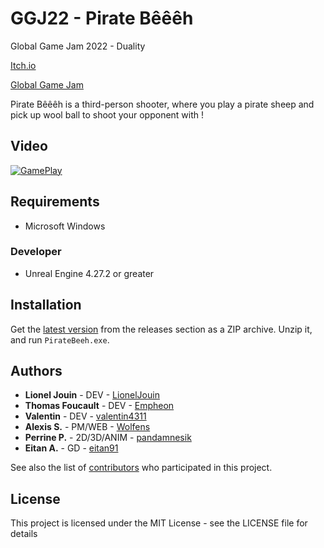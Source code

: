 # GGJ22 - Pirate Bêêêh

Global Game Jam 2022 - Duality

[Itch.io](https://pandamnesik.itch.io/pirate-beeeh)

[Global Game Jam](https://globalgamejam.org/2022/games/pirate-b%C3%AA%C3%AA%C3%AAh-4)

Pirate Bêêêh is a third-person shooter, where you play a pirate sheep and pick up wool ball to shoot your opponent with ! 

## Video

[![GamePlay](https://img.youtube.com/vi/tW13VBy88QM/0.jpg)](https://www.youtube.com/watch?v=tW13VBy88QM)

## Requirements

* Microsoft Windows

### Developer

* Unreal Engine 4.27.2 or greater

## Installation

Get the [latest version](https://github.com/LionelJouin/GGJ22/releases) from the releases section as a ZIP archive. Unzip it, and run ``PirateBeeh.exe``.

## Authors

* **Lionel Jouin** - DEV - [LionelJouin](https://github.com/LionelJouin)
* **Thomas Foucault** - DEV - [Empheon](https://github.com/Empheon)
* **Valentin** - DEV - [valentin4311](https://github.com/valentin4311)
* **Alexis S.** - PM/WEB - [Wolfens](https://github.com/Wolfens)
* **Perrine P.** - 2D/3D/ANIM - [pandamnesik](https://github.com/pandamnesik)
* **Eitan A.** - GD - [eitan91](https://github.com/eitan91)

See also the list of [contributors](https://github.com/LionelJouin/GGJ22/graphs/contributors) who participated in this project.

## License

This project is licensed under the MIT License - see the LICENSE file for details